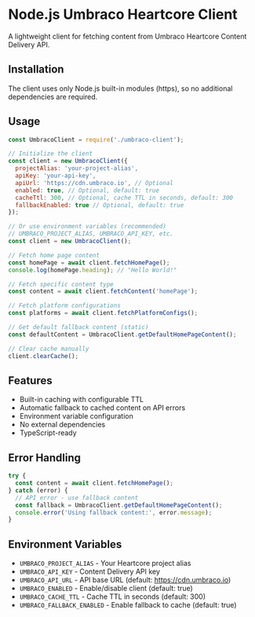 # Node.js Umbraco Heartcore Client

A lightweight client for fetching content from Umbraco Heartcore Content Delivery API.

## Installation

The client uses only Node.js built-in modules (https), so no additional dependencies are required.

## Usage

```javascript
const UmbracoClient = require('./umbraco-client');

// Initialize the client
const client = new UmbracoClient({
  projectAlias: 'your-project-alias',
  apiKey: 'your-api-key',
  apiUrl: 'https://cdn.umbraco.io', // Optional
  enabled: true, // Optional, default: true
  cacheTtl: 300, // Optional, cache TTL in seconds, default: 300
  fallbackEnabled: true // Optional, default: true
});

// Or use environment variables (recommended)
// UMBRACO_PROJECT_ALIAS, UMBRACO_API_KEY, etc.
const client = new UmbracoClient();

// Fetch home page content
const homePage = await client.fetchHomePage();
console.log(homePage.heading); // "Hello World!"

// Fetch specific content type
const content = await client.fetchContent('homePage');

// Fetch platform configurations
const platforms = await client.fetchPlatformConfigs();

// Get default fallback content (static)
const defaultContent = UmbracoClient.getDefaultHomePageContent();

// Clear cache manually
client.clearCache();
```

## Features

- Built-in caching with configurable TTL
- Automatic fallback to cached content on API errors
- Environment variable configuration
- No external dependencies
- TypeScript-ready

## Error Handling

```javascript
try {
  const content = await client.fetchHomePage();
} catch (error) {
  // API error - use fallback content
  const fallback = UmbracoClient.getDefaultHomePageContent();
  console.error('Using fallback content:', error.message);
}
```

## Environment Variables

- `UMBRACO_PROJECT_ALIAS` - Your Heartcore project alias
- `UMBRACO_API_KEY` - Content Delivery API key
- `UMBRACO_API_URL` - API base URL (default: https://cdn.umbraco.io)
- `UMBRACO_ENABLED` - Enable/disable client (default: true)
- `UMBRACO_CACHE_TTL` - Cache TTL in seconds (default: 300)
- `UMBRACO_FALLBACK_ENABLED` - Enable fallback to cache (default: true)
